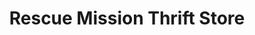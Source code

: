 ---
title: "Rescue Mission Thrift Store"
url: /martinsburg/rescue-mission-thrift-store/
shop: charity
---